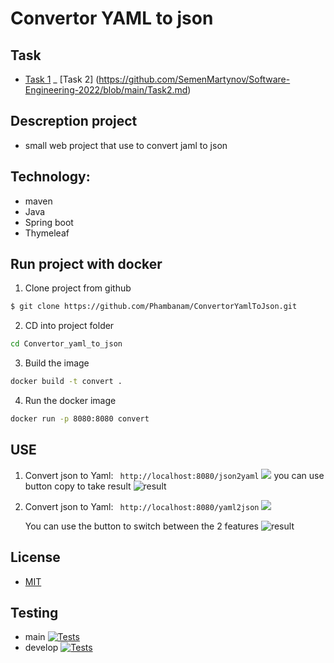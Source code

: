 # Convertor YAML to json

## Task
 
- [Task 1](https://github.com/SemenMartynov/Software-Engineering-2022/blob/main/Task1.md)
_ [Task 2] (https://github.com/SemenMartynov/Software-Engineering-2022/blob/main/Task2.md)
## Descreption project

- small web project that use to convert jaml to json 

## Technology:
- maven
- Java
- Spring boot
- Thymeleaf
## Run project with docker
1. Clone project from github 
```bash
$ git clone https://github.com/Phambanam/ConvertorYamlToJson.git
```
2. CD into project folder
```bash
cd Convertor_yaml_to_json
```
3. Build the image
```bash
docker build -t convert .
```
4. Run the docker image 
```bash
docker run -p 8080:8080 convert
```
## USE 
1. Convert json to Yaml: 
``` http://localhost:8080/json2yaml```
![](/src/main/resources/static/image/1.png)
you can use button copy to take result 
![result](/src/main/resources/static/image/2.png)

2. Convert json to Yaml:
   ``` http://localhost:8080/yaml2json```
   ![](/src/main/resources/static/image/3.png)

   
   You can use the button to switch between the 2 features
   ![result](/src/main/resources/static/image/4.png)
## License
- [MIT](/LICENSE)
## Testing
- main [![Tests](https://github.com/Phambanam/ConvertorYamlToJson/actions/workflows/maven.yml/badge.svg?branch=main)](https://github.com/Phambanam/ConvertorYamlToJson/actions/workflows/maven.yml)
- develop [![Tests](https://github.com/Phambanam/ConvertorYamlToJson/actions/workflows/maven.yml/badge.svg?branch=develop)](https://github.com/Phambanam/ConvertorYamlToJson/actions/workflows/maven.yml)